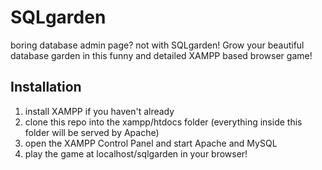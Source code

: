 # SQLgarden

boring database admin page? not with SQLgarden! Grow your beautiful database garden in this funny and detailed XAMPP based browser game!

## Installation

1. install XAMPP if you haven't already
2. clone this repo into the xampp/htdocs folder (everything inside this folder will be served by Apache)
3. open the XAMPP Control Panel and start Apache and MySQL
4. play the game at localhost/sqlgarden in your browser!
